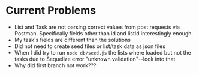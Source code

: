 # Current Problems
* List and Task are not parsing correct values from post requests via Postman. Specifically fields other than id and listId interestingly enough.
* My task's fields are different than the solutions
* Did not need to create seed files or list/task data as json files
* When I did try to run ```node db/seed.js``` the lists where loaded but not the tasks due to Sequelize error "unknown validation"--look into that
* Why did first branch not work???
